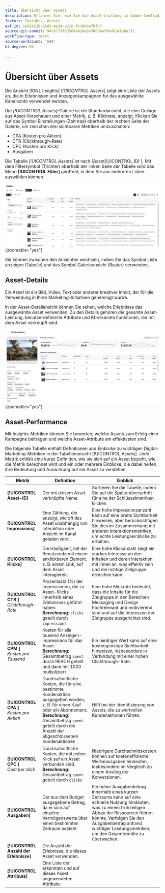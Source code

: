 ```yaml
---
title: Übersicht über Assets
description: Erfahren Sie, wie Sie die Asset-Leistung in Adobe GenStudio for Performance Marketing bewerten.
feature: Insights, Assets
exl-id: 1e93422b-2645-4e29-a216-fc1008afbfc7
source-git-commit: 94cb773f63584eb28e843b8d4ef94d6141a8a2f1
workflow-type: tm+mt
source-wordcount: '599'
ht-degree: 0%

---
```


# Übersicht über Assets

Die Ansicht [!DNL Insights] _[!UICONTROL Assets]_ zeigt eine Liste der Assets an, die in Erlebnissen und Anzeigenkampagnen für das ausgewählte Kanalkonto verwendet werden.

Die _[!UICONTROL Assets]_-Galerie ist die Standardansicht, die eine Collage aus Asset-Vorschauen und einer Metrik, z. B. Klickrate, anzeigt. Klicken Sie auf das Symbol Einstellungen (Zahnrad) oberhalb der rechten Seite der Galerie, um zwischen drei sichtbaren Metriken umzuschalten:

- CPA (Kosten pro Aktion)
- CTR (Clickthrough-Rate)
- CPC (Kosten pro Klick)
- Ausgaben

Die Tabelle _[!UICONTROL Assets]_ ist nach (Asset[!UICONTROL ID) ]. Mit dem Filtersymbol (Trichter) oberhalb der linken Seite der Tabelle wird das Menü **[!UICONTROL Filter]** geöffnet, in dem Sie aus mehreren Listen auswählen können.

![Assets-Filter und -Tabelle](/help/assets/insights-assets-filter.png){zoomable="yes"}

Sie können zwischen den Ansichten wechseln, indem Sie das Symbol Liste anzeigen (Tabelle) und das Symbol Galerieansicht (Raster) verwenden.

## Asset-Details

Ein _Asset_ ist ein Bild, Video, Text oder anderer kreativer Inhalt, der für die Verwendung in Ihren Marketing-Initiativen genehmigt wurde.

In der Asset-Detailansicht können Sie sehen, welche Erlebnisse das ausgewählte Asset verwenden. Zu den Details gehören die gesamte Asset-Leistung, benutzerdefinierte Attribute und KI-erkannte Funktionen, die mit dem Asset verknüpft sind.

![Asset-Details](/help/assets/insights-asset-details.png){zoomable="yes"}

## Asset-Performance

Mit Insights-Metriken können Sie bewerten, welche Assets zum Erfolg einer Kampagne beitragen und welche Asset-Attribute am effektivsten sind.

Die folgende Tabelle enthält Definitionen und Einblicke zu wichtigen Digital-Marketing-Metriken in der Tabellenansicht [!UICONTROL Assets]. Jede Metrik enthält eine kurze Definition, wie sie sich auf ein Asset bezieht, wie die Metrik berechnet wird und ein oder mehrere Einblicke, die dabei helfen, ihre Bedeutung und Auswirkung auf ein Asset zu verstehen.

| Metrik | Definition | Einblick |
| ---------------------- | ----------------------------- | -------------------------------- |
| **[!UICONTROL Asset-ID]** | Der mit diesem Asset verknüpfte Name. | Sortieren Sie die Tabelle, indem Sie auf die Spaltenüberschrift für eine der Schlüsselmetriken klicken. |
| **[!UICONTROL Impressions]** | Eine Zählung, die anzeigt, wie oft das Asset unabhängig von Interaktion oder Ansicht im Kanal geladen wird. | Eine hohe Impressionsanzahl kann auf eine breite Sichtbarkeit hinweisen, aber berücksichtigen Sie dies im Zusammenhang mit anderen Interaktionsmetriken, um echte Leistungseinblicke zu erhalten. |
| **[!UICONTROL Klicks]** | Die Häufigkeit, mit der Benutzende mit einem anklickbaren Element, z. B. einem Link, auf dem Asset interagieren. | Eine hohe Klickanzahl zeigt ein starkes Interesse an den Inhalten und deren Interaktion mit ihnen an, was effektiv sein und die richtige Zielgruppe erreichen kann. |
| **[!UICONTROL CTR ]**<br>_Clickthrough-Rate_ | Prozentsatz (%) der Impressionen, die zu Asset-Klicks innerhalb eines Erlebnisses geführt haben.<br>**Berechnung**: `clicks` geteilt durch `impressions` | Eine hohe Klickrate bedeutet, dass die Inhalte für die Zielgruppe in den Bereichen Messaging und Design hochrelevant und motivierend sind und auf die Interessen der Zielgruppe ausgerichtet sind. |
| **[!UICONTROL CPM ]**<br>_Kosten pro Tausend_ | Kosten für alle tausend Anzeigen-Impressions für das Asset.<br>**Berechnung**: Gesamtbetrag `spent` durch REACH geteilt und dann mit 1000 multipliziert | Ein niedriger Wert kann auf eine kostengünstige Sichtbarkeit hinweisen, insbesondere in Verbindung mit einer hohen Clickthrough-Rate. |
| **[!UICONTROL CPA ]**<br>_Kosten pro Aktion_ | Durchschnittliche Kosten, die für eine bestimmte Kundenaktion ausgegeben werden, z. B. für einen Kauf oder ein Abonnement.<br>**Berechnung**: Gesamtbetrag `spent` geteilt durch die Anzahl der abgeschlossenen Kundenaktionen | Hilft bei der Identifizierung von Assets, die zu wertvollen Kundenaktionen führen. |
| **[!UICONTROL CPC ]**<br>_Cost per click_ | Durchschnittliche Kosten, die mit jedem Klick auf ein Asset verbunden sind.<br>**Berechnung**: Gesamtbetrag `spent` geteilt durch `clicks` | Niedrigere Durchschnittskosten können auf kosteneffiziente Werbeausgaben hindeuten, insbesondere im Vergleich zu einem Anstieg der Konversionen. |
| **[!UICONTROL Ausgaben]** | Der aus dem Budget ausgegebene Betrag, da er sich auf einzelne Vermögenswerte über einen bestimmten Zeitraum bezieht. | Ein hoher Ausgabenbetrag innerhalb eines kurzen Zeitraums kann auf eine schnelle Nutzung hindeuten, was zu einem frühzeitigen Abbau der Ressourcen führen könnte. Verfolgen Sie den Ausgabenbetrag anhand wichtiger Leistungsmetriken, um den Gesamtrendite zu überwachen. |
| **[!UICONTROL Anzahl der Erlebnisse]** | Die Anzahl der Erlebnisse, die dieses Asset verwenden. | |
| **[!UICONTROL Attribute]** | Eine Liste der erkannten und auf dieses Asset angewendeten Attribute. | |
